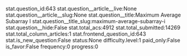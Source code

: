 stat.question_id:643
stat.question__article__live:None
stat.question__article__slug:None
stat.question__title:Maximum Average Subarray I
stat.question__title_slug:maximum-average-subarray-i
stat.question__hide:False
stat.total_acs:4912
stat.total_submitted:14269
stat.total_column_articles:1
stat.frontend_question_id:643
stat.is_new_question:False
status:None
difficulty.level:1
paid_only:False
is_favor:False
frequency:0
progress:0
